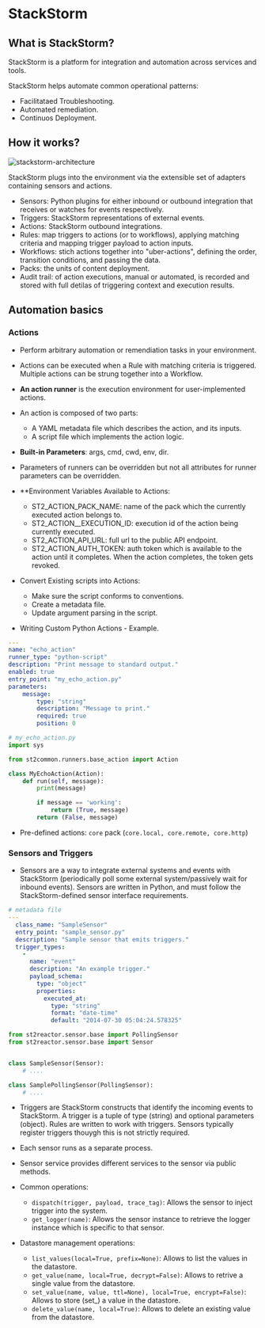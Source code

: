 # StackStorm

## What is StackStorm?

StackStorm is a platform for integration and automation across services and tools.

StackStorm helps automate common operational patterns:
* Facilitataed Troubleshooting.
* Automated remediation.
* Continuos Deployment.

## How it works?

![stackstorm-architecture](https://docs.stackstorm.com/_images/architecture_diagram.jpg)

StackStorm plugs into the environment via the extensible set of adapters containing sensors and actions.
* Sensors: Python plugins for either inbound or outbound integration that receives or watches for events respectively.
* Triggers: StackStorm representations of external events.
* Actions: StackStorm outbound integrations.
* Rules: map triggers to actions (or to workflows), applying matching criteria and mapping trigger payload to action inputs.
* Workflows: stich actions together into "uber-actions", defining the order, transition conditions, and passing the data.
* Packs: the units of content deployment.
* Audit trail: of action executions, manual or automated, is recorded and stored with full detilas of triggering context and execution results.

## Automation basics

### Actions

* Perform arbitrary automation or remendiation tasks in your environment.

* Actions can be executed when a Rule with matching criteria is triggered. Multiple actions can be strung together into a Workflow.

* **An action runner** is the execution environment for user-implemented actions.

* An action is composed of two parts:
    * A YAML metadata file which describes the action, and its inputs.
    * A script file which implements the action logic.

* **Built-in Parameters**: args, cmd, cwd, env, dir.

* Parameters of runners can be overridden but not all attributes for runner parameters can be overridden.

* **Environment Variables Available to Actions:
    * ST2\_ACTION\_PACK\_NAME: name of the pack which the currently executed action belongs to.
    * ST2\_ACTION_\_EXECUTION\_ID: execution id of the action being currently executed.
    * ST2\_ACTION\_API\_URL: full url to the public API endpoint.
    * ST2\_ACTION\_AUTH\_TOKEN: auth token which is available to the action until it completes. When the action completes, the token gets revoked.

* Convert Existing scripts into Actions:
    * Make sure the script conforms to conventions.
    * Create a metadata file.
    * Update argument parsing in the script.
* Writing Custom Python Actions - Example.

```yaml
---
name: "echo_action"
runner_type: "python-script"
description: "Print message to standard output."
enabled: true
entry_point: "my_echo_action.py"
parameters:
    message:
        type: "string"
        description: "Message to print."
        required: true
        position: 0
```

```python
# my_echo_action.py
import sys

from st2common.runners.base_action import Action

class MyEchoAction(Action):
    def run(self, message):
        print(message)

        if message == 'working':
            return (True, message)
        return (False, message)
```

* Pre-defined actions: `core` pack (`core.local, core.remote, core.http`) 

### Sensors and Triggers

* Sensors are a way to integrate external systems and events with StackStorm (periodically poll some external system/passively wait for inbound events). Sensors are written in Python, and must follow the StackStorm-defined sensor interface requirements.

```yaml
# metadata file
---
  class_name: "SampleSensor"
  entry_point: "sample_sensor.py"
  description: "Sample sensor that emits triggers."
  trigger_types:
    -
      name: "event"
      description: "An example trigger."
      payload_schema:
        type: "object"
        properties:
          executed_at:
            type: "string"
            format: "date-time"
            default: "2014-07-30 05:04:24.578325"
```

```python
from st2reactor.sensor.base import PollingSensor
from st2reactor.sensor.base import Sensor


class SampleSensor(Sensor):
    # ....

class SamplePollingSensor(PollingSensor):
    # ....
```

* Triggers are StackStorm constructs that identify the incoming events to StackStorm. A trigger is a tuple of type (string) and optional parameters (object). Rules are written to work with triggers. Sensors typically register triggers thouygh this is not strictly required.

* Each sensor runs as a separate process.

* Sensor service provides different services to the sensor via public methods.

* Common operations:
    * `dispatch(trigger, payload, trace_tag)`: Allows the sensor to inject trigger into the system.
    * `get_logger(name)`: Allows the sensor instance to retrieve the logger instance which is specific to that sensor.

* Datastore management operations:
    * `list_values(local=True, prefix=None)`: Allows to list the values in the datastore.
    * `get_value(name, local=True, decrypt=False)`: Allows to retrive a single value from the datastore.
    * `set_value(name, value, ttl=None), local=True, encrypt=False)`: Allows to store (set_) a value in the datastore.
    * `delete_value(name, local=True)`: Allows to delete an existing value from the datastore.
